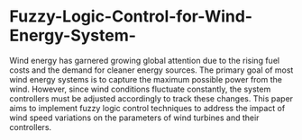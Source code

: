 # Fuzzy-Logic-Control-for-Wind-Energy-System-
Wind energy has garnered growing global attention due to the rising fuel costs and the demand for cleaner energy sources. The primary goal of most wind energy systems is to capture the maximum possible power from the wind. However, since wind conditions fluctuate constantly, the system controllers must be adjusted accordingly to track these changes. This paper aims to implement fuzzy logic control techniques to address the impact of wind speed variations on the parameters of wind turbines and their controllers.

